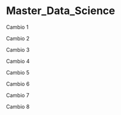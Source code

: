 # Master_Data_Science

Cambio 1

Cambio 2

Cambio 3

Cambio 4

Cambio 5

Cambio 6

Cambio 7

Cambio 8



